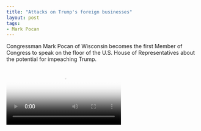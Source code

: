```yaml
---
title: "Attacks on Trump's foreign businesses"
layout: post
tags:
- Mark Pocan
---
```


Congressman Mark Pocan of Wisconsin becomes the first Member of Congress to speak on the floor of the U.S. House of Representatives about the potential for impeaching Trump.

<video controls src="/assets/2017-02-12-mark-pocan.mp4" poster="/assets/2017-02-12-mark-pocan.png"></video>
